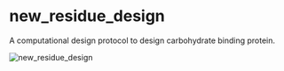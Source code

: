 # new_residue_design

A computational design protocol to design carbohydrate binding protein.


![new_residue_design](https://github.com/user-attachments/assets/ea08f493-6704-4575-979f-03580a456c45)
